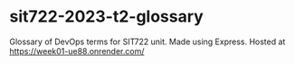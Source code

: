 # sit722-2023-t2-glossary

Glossary of DevOps terms for SIT722 unit. Made using Express.
Hosted at https://week01-ue88.onrender.com/
